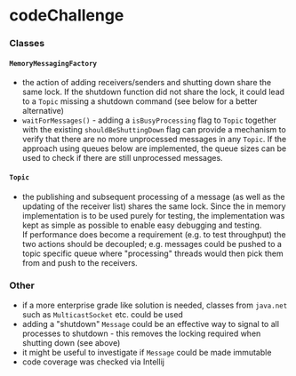 # codeChallenge

### Classes
####  `MemoryMessagingFactory`
* the action of adding receivers/senders and shutting down share the same lock. If the shutdown function did not share the lock, it could lead to a `Topic` missing a shutdown command (see below for a better alternative)
* `waitForMessages()` - adding a `isBusyProcessing` flag to `Topic` together with the existing `shouldBeShuttingDown` flag can provide 
a mechanism to verify that there are no more unprocessed messages in any `Topic`. If the approach using queues below are implemented, the 
queue sizes can be used to check if there are still unprocessed messages.
####  `Topic`
* the publishing and subsequent processing of a message (as well as the updating of the receiver list) 
shares the same lock. Since the in memory implementation is to be used purely for testing, 
the implementation was kept as simple as possible to enable easy debugging and testing.
<br>If performance does become a requirement (e.g. to test throughput) the two actions
should be decoupled; e.g. messages could be pushed to a topic specific queue where "processing" threads would then pick them from 
and push to the receivers.
### Other
* if a more enterprise grade like solution is needed, classes from `java.net` such as `MulticastSocket` etc. could be used
* adding a "shutdown" `Message` could be an effective way to signal to all processes to shutdown - this removes the locking required when shutting down (see above)
* it might be useful to investigate if `Message` could be made immutable
* code coverage was checked via Intellij